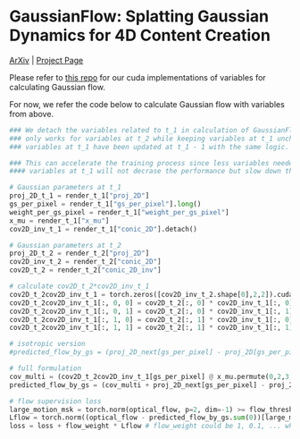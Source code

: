 # GaussianFlow: Splatting Gaussian Dynamics for 4D Content Creation
[ArXiv](https://arxiv.org/pdf/2403.12365.pdf) | [Project Page](https://zerg-overmind.github.io/GaussianFlow.github.io/)

Please refer to [this repo](https://github.com/Zerg-Overmind/diff-gaussian-rasterization) for our cuda implementations of variables for calculating Gaussian flow.

For now, we refer the code below to calculate Gaussian flow with variables from above. 

```python
### We detach the variables related to t_1 in calculation of GaussianFlow such that the gradient backward 
### only works for variables at t_2 while keeping variables at t_1 unchanged because
### variables at t_1 have been updated at t_1 - 1 with the same logic. 

### This can accelerate the training process since less variables needed to be updated. BTW, not detach 
#### variables at t_1 will not decrase the performance but slow down the training.

# Gaussian parameters at t_1
proj_2D_t_1 = render_t_1["proj_2D"]
gs_per_pixel = render_t_1["gs_per_pixel"].long() 
weight_per_gs_pixel = render_t_1["weight_per_gs_pixel"]
x_mu = render_t_1["x_mu"]
cov2D_inv_t_1 = render_t_1["conic_2D"].detach()

# Gaussian parameters at t_2
proj_2D_t_2 = render_t_2["proj_2D"]
cov2D_inv_t_2 = render_t_2["conic_2D"]
cov2D_t_2 = render_t_2["conic_2D_inv"]

# calculate cov2D_t_2*cov2D_inv_t_1
cov2D_t_2cov2D_inv_t_1 = torch.zeros([cov2D_inv_t_2.shape[0],2,2]).cuda()
cov2D_t_2cov2D_inv_t_1[:, 0, 0] = cov2D_t_2[:, 0] * cov2D_inv_t_1[:, 0] + cov2D_t_2[:, 1] * cov2D_inv_t_1[:, 1]
cov2D_t_2cov2D_inv_t_1[:, 0, 1] = cov2D_t_2[:, 0] * cov2D_inv_t_1[:, 1] + cov2D_t_2[:, 1] * cov2D_inv_t_1[:, 2]
cov2D_t_2cov2D_inv_t_1[:, 1, 0] = cov2D_t_2[:, 1] * cov2D_inv_t_1[:, 0] + cov2D_t_2[:, 2] * cov2D_inv_t_1[:, 1]
cov2D_t_2cov2D_inv_t_1[:, 1, 1] = cov2D_t_2[:, 1] * cov2D_inv_t_1[:, 1] + cov2D_t_2[:, 2] * cov2D_inv_t_1[:, 2]

# isotropic version
#predicted_flow_by_gs = (proj_2D_next[gs_per_pixel] - proj_2D[gs_per_pixel].detach()) * weights.detach()

# full formulation
cov_multi = (cov2D_t_2cov2D_inv_t_1[gs_per_pixel] @ x_mu.permute(0,2,3,1).unsqueeze(-1).detach()).squeeze()
predicted_flow_by_gs = (cov_multi + proj_2D_next[gs_per_pixel] - proj_2D[gs_per_pixel].detach() - x_mu.permute(0,2,3,1).detach()) * weights.detach()

# flow supervision loss
large_motion_msk = torch.norm(optical_flow, p=2, dim=-1) >= flow_thresh  # flow_thresh = 0.1 or other value to filter out noise, here we assume that we have already loaded pre-computed optical flow somewhere as pseudo GT
Lflow = torch.norm((optical_flow - predicted_flow_by_gs.sum(0))[large_motion_msk], p=2, dim=-1).mean() 
loss = loss + flow_weight * Lflow # flow_weight could be 1, 0.1, ... whatever you want.

```
